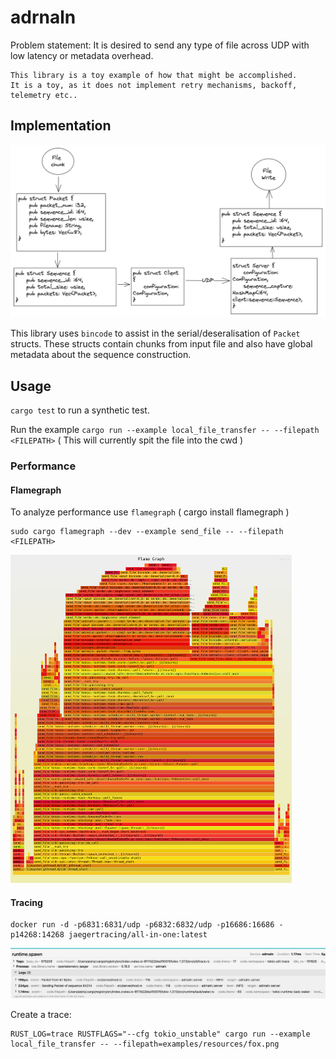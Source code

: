 # adrnaln

Problem statement: It is desired to send any type of file across UDP with low latency or metadata overhead.

```
This library is a toy example of how that might be accomplished.
It is a toy, as it does not implement retry mechanisms, backoff, telemetry etc..
```

## Implementation

<img src="images/arch.png" width="750px;" />

This library uses `bincode` to assist in the serial/deseralisation of `Packet` structs.
These structs contain chunks from input file and also have global metadata about the sequence construction.

## Usage

`cargo test` to run a synthetic test.

Run the example `cargo run --example local_file_transfer -- --filepath <FILEPATH>` ( This will currently spit the file into the cwd )

### Performance

#### Flamegraph 
To analyze performance use `flamegraph` ( cargo install flamegraph )

```
sudo cargo flamegraph --dev --example send_file -- --filepath <FILEPATH>
```

<img src="images/flamegraph.svg" width="450px;" />

#### Tracing

```
docker run -d -p6831:6831/udp -p6832:6832/udp -p16686:16686 -p14268:14268 jaegertracing/all-in-one:latest
```

<img src="images/jaeger.png" width="750px;" />

Create a trace:

```
RUST_LOG=trace RUSTFLAGS="--cfg tokio_unstable" cargo run --example local_file_transfer -- --filepath=examples/resources/fox.png
```